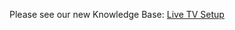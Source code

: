 Please see our new Knowledge Base: [Live TV Setup](https://support.emby.media/support/solutions/articles/44001160415-live-tv-setup)